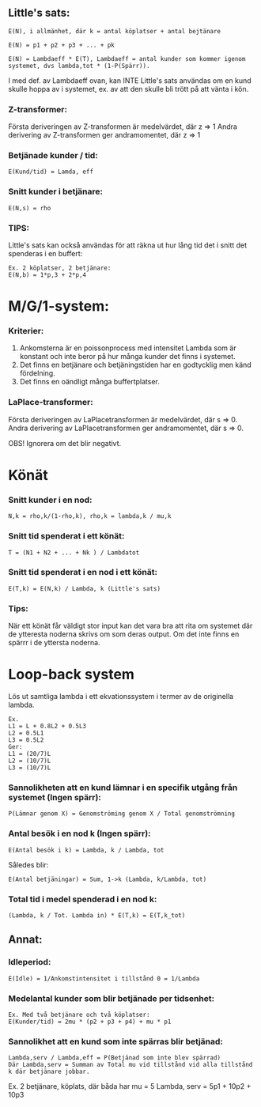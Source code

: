 ## Little's sats:
	E(N), i allmänhet, där k = antal köplatser + antal bejtänare

	E(N) = p1 + p2 + p3 + ... + pk	
	
	E(N) = Lambdaeff * E(T), Lambdaeff = antal kunder som kommer igenom systemet, dvs lambda,tot * (1-P(Spärr)).

I med def. av Lambdaeff ovan, kan INTE Little's sats användas om en kund skulle hoppa av i systemet, ex. av att den skulle bli trött på att vänta i kön.

### Z-transformer:

Första deriveringen av Z-transformen är medelvärdet, där z => 1
Andra derivering av Z-transformen ger andramomentet, där z => 1

### Betjänade kunder / tid:

	E(Kund/tid) = Lamda, eff

### Snitt kunder i betjänare:

	E(N,s) = rho

### TIPS:

Little's sats kan också användas för att räkna ut hur lång tid det i snitt det spenderas i en buffert:
	
	Ex. 2 köplatser, 2 betjänare:
	E(N,b) = 1*p,3 + 2*p,4


	
# M/G/1-system:

### Kriterier:

1. Ankomsterna är en poissonprocess med intensitet Lambda som är konstant och inte beror på hur många kunder det finns i systemet. 
2. Det finns en betjänare och betjäningstiden har en godtycklig men känd fördelning.
3. Det finns en oändligt många buffertplatser.


### LaPlace-transformer:

Första deriveringen av LaPlacetransformen är medelvärdet, där s => 0.
Andra derivering av LaPlacetransformen ger andramomentet, där s => 0.

OBS! Ignorera om det blir negativt.
# Könät

### Snitt kunder i en nod:
	
	N,k = rho,k/(1-rho,k), rho,k = lambda,k / mu,k 

### Snitt tid spenderat i ett könät:

	T = (N1 + N2 + ... + Nk ) / Lambdatot

### Snitt tid spenderat i en nod i ett könät:

	E(T,k) = E(N,k) / Lambda, k (Little's sats)

### Tips:

När ett könät får väldigt stor input kan det vara bra att rita om systemet där de ytteresta noderna skrivs om som deras output. Om det inte finns en spärrr i de yttersta noderna.

# Loop-back system

Lös ut samtliga lambda i  ett ekvationssystem i termer av de originella lambda. 

	Ex.
	L1 = L + 0.8L2 + 0.5L3
	L2 = 0.5L1
	L3 = 0.5L2
	Ger:
	L1 = (20/7)L
	L2 = (10/7)L
	L3 = (10/7)L

### Sannolikheten att en kund lämnar i en specifik utgång från systemet (Ingen spärr):

	P(Lämnar genom X) = Genomströming genom X / Total genomströmning

### Antal besök i en nod k (Ingen spärr):
	
	E(Antal besök i k) = Lambda, k / Lambda, tot

Således blir:

	E(Antal betjäningar) = Sum, 1->k (Lambda, k/Lambda, tot)

### Total tid i medel spenderad i en nod k:
	
	(Lambda, k / Tot. Lambda in) * E(T,k) = E(T,k_tot)

## Annat:
### Idleperiod:

	E(Idle) = 1/Ankomstintensitet i tillstånd 0 = 1/Lambda

### Medelantal kunder som blir betjänade per tidsenhet:
	
	Ex. Med två betjänare och två köplatser:
	E(Kunder/tid) = 2mu * (p2 + p3 + p4) + mu * p1

### Sannolikhet att en kund som inte spärras blir betjänad:

	Lambda,serv / Lambda,eff = P(Betjänad som inte blev spärrad)
	Där Lambda,serv = Summan av Total mu vid tillstånd vid alla tillstånd k där betjänare jobbar.
	
Ex. 2 betjänare, köplats, där båda har mu = 5
	Lambda, serv = 5p1 + 10p2 + 10p3

	

